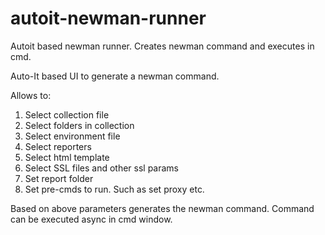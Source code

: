 # autoit-newman-runner
Autoit based newman runner. Creates newman command and executes in cmd.

Auto-It based UI to generate a newman command.

Allows to:
1. Select collection file
2. Select folders in collection
3. Select environment file
4. Select reporters
5. Select html template
6. Select SSL files and other ssl params
7. Set report folder
8. Set pre-cmds to run. Such as set proxy etc.

Based on above parameters generates the newman command. 
Command can be executed async in cmd window.
